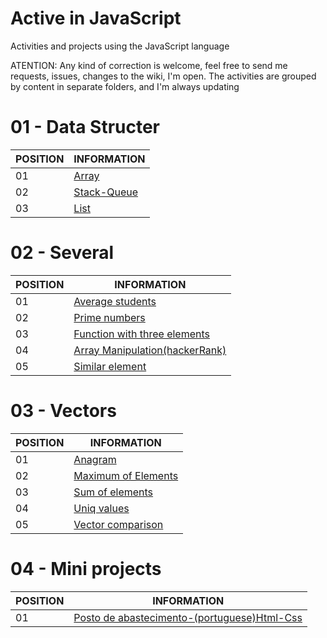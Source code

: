 # Active in JavaScript
Activities and projects using the JavaScript language

ATENTION: Any kind of correction is welcome, feel free to send me requests, issues, changes to the wiki, I'm open.
The activities are grouped by content in separate folders, and I'm always updating

# 01 - Data Structer
POSITION|INFORMATION 
--------- | ------
01     |<a href="https://github.com/ddenerson/JavaScript/blob/master/Activity/01%20-%20Data%20structure/01%20-%20Array/01%20-%20Array.js">Array</a>
02   |<a href="https://github.com/ddenerson/JavaScript/tree/master/Activity/01%20-%20Data%20structure/02%20-Stack-Queue">Stack-Queue</a>
03   |<a href="https://github.com/ddenerson/JavaScript/tree/master/Activity/01%20-%20Data%20structure/03 - List">List</a>



# 02 - Several

POSITION|INFORMATION 
--------- | ------
01     |<a href="https://github.com/ddenerson/JavaScript/blob/master/Activity/02%20-%20Several/01%20-%20Average%20student.js">Average students<a/>
02   |  <a href="https://github.com/ddenerson/JavaScript/blob/master/Activity/02%20-%20Several/02%20-%20Prime%20numbers.js">Prime numbers<a/>
03   | <a href="https://github.com/ddenerson/JavaScript/blob/master/Activity/02%20-%20Several/03%20-%20Function%20with%20three%20elements.js">Function with three elements</a>
04  | <a href="https://github.com/ddenerson/JavaScript/blob/master/Activity/02%20-%20Several/04%20-%20Array%20Manipulation(hackerRank).js">Array Manipulation(hackerRank)</a>
05  |<a href="https://github.com/ddenerson/JavaScript/blob/master/Activity/02%20-%20Several/05%20-%20Similar%20element.js">Similar element</a>

# 03 - Vectors

POSITION|INFORMATION 
--------- | ------
01     |<a href="https://github.com/ddenerson/JavaScript/blob/master/Activity/03%20-%20Vectors/Anagram.js">Anagram</a>
02   |<a href="https://github.com/ddenerson/JavaScript/blob/master/Activity/03%20-%20Vectors/Maximum%20of%20Elements.js">Maximum of Elements</a>
03   |<a href="https://github.com/ddenerson/JavaScript/blob/master/Activity/03%20-%20Vectors/Sum%20of%20elements.js">Sum of elements</a>
04  |<a href="https://github.com/ddenerson/JavaScript/blob/master/Activity/03%20-%20Vectors/Uniq%20values.js">Uniq values</a>
05  |<a href="https://github.com/ddenerson/JavaScript/blob/master/Activity/03%20-%20Vectors/vector%20comparison.js">Vector comparison</a>

# 04 - Mini projects

POSITION|INFORMATION 
--------- | ------
01     |<a href="https://github.com/ddenerson/JavaScript/tree/master/Activity/04%20-%20Projects/01%20-Posto%20de%20abastecimento">Posto de abastecimento-(portuguese)Html-Css<a/>





